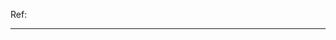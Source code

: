 Ref: <!-- Please add a url to the ticket this change is addressing. -->

---

<!--
Please provide a brief summary of the change introduced to make review process easier.

Ideally this should also be part of the commit summary.
-->
